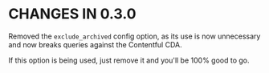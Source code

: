 CHANGES IN 0.3.0
================

Removed the `exclude_archived` config option, as its use is now unnecessary and now breaks queries against the Contentful CDA.

If this option is being used, just remove it and you'll be 100% good to go.
